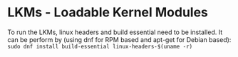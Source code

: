 # LKMs - Loadable Kernel Modules
To run the LKMs, linux headers and build essential need to be installed. It can be perform by (using dnf for RPM based and apt-get for Debian based):
`sudo dnf install build-essential linux-headers-$(uname -r)`
